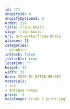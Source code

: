 ```yaml
---
id: 471
shopifyId: 0
shopifyOptionId: 0
order: 119
title: Frida Khalo
slug: frida-khalo
url: art-works/frida-khalo
aliases: []
categories:
- graphics
inStock: false
isVisible: true
location: ""
height: 52
width: 33
date: 2020-01-01T00:00:00Z
materials:
- ink
- antique notes
price: -1
mainImage: frida_2_print.jpg
---
```

